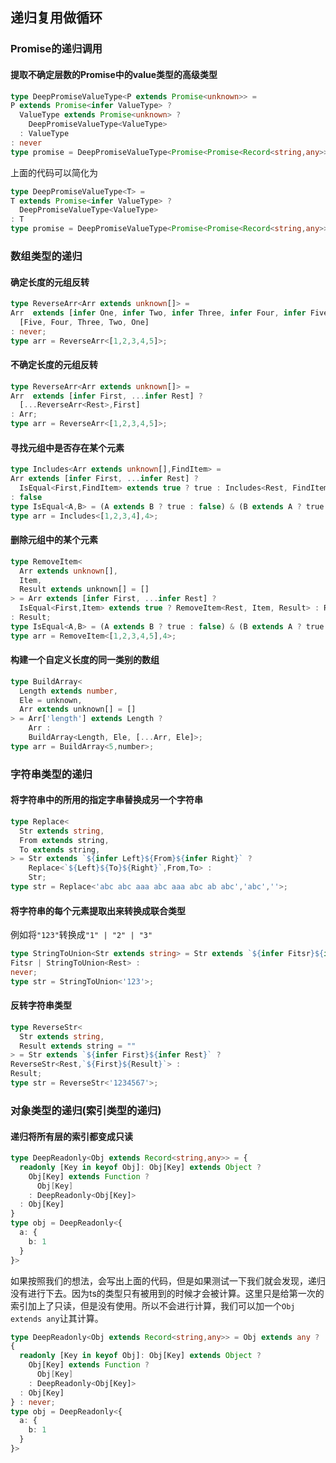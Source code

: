 ## 递归复用做循环

### Promise的递归调用
#### 提取不确定层数的Promise中的value类型的高级类型
```ts
type DeepPromiseValueType<P extends Promise<unknown>> = 
P extends Promise<infer ValueType> ?
  ValueType extends Promise<unknown> ?
    DeepPromiseValueType<ValueType>
  : ValueType
: never
type promise = DeepPromiseValueType<Promise<Promise<Record<string,any>>>>;
```
上面的代码可以简化为
```ts
type DeepPromiseValueType<T> = 
T extends Promise<infer ValueType> ?
  DeepPromiseValueType<ValueType>
: T
type promise = DeepPromiseValueType<Promise<Promise<Record<string,any>>>>;
```

### 数组类型的递归
#### 确定长度的元组反转
```ts
type ReverseArr<Arr extends unknown[]> =
Arr  extends [infer One, infer Two, infer Three, infer Four, infer Five] ?
  [Five, Four, Three, Two, One]
: never;
type arr = ReverseArr<[1,2,3,4,5]>;
```
#### 不确定长度的元组反转
```ts
type ReverseArr<Arr extends unknown[]> =
Arr  extends [infer First, ...infer Rest] ?
  [...ReverseArr<Rest>,First]
: Arr;
type arr = ReverseArr<[1,2,3,4,5]>;
```
#### 寻找元组中是否存在某个元素
```ts
type Includes<Arr extends unknown[],FindItem> =
Arr extends [infer First, ...infer Rest] ?
  IsEqual<First,FindItem> extends true ? true : Includes<Rest, FindItem>
: false
type IsEqual<A,B> = (A extends B ? true : false) & (B extends A ? true : false);
type arr = Includes<[1,2,3,4],4>;
```
#### 删除元组中的某个元素
```ts
type RemoveItem<
  Arr extends unknown[],
  Item,
  Result extends unknown[] = []
> = Arr extends [infer First, ...infer Rest] ?
  IsEqual<First,Item> extends true ? RemoveItem<Rest, Item, Result> : RemoveItem<Rest, Item, [...Result, First]>
: Result;
type IsEqual<A,B> = (A extends B ? true : false) & (B extends A ? true : false);
type arr = RemoveItem<[1,2,3,4,5],4>;
```
#### 构建一个自定义长度的同一类别的数组
```ts
type BuildArray<
  Length extends number,
  Ele = unknown,
  Arr extends unknown[] = []
> = Arr['length'] extends Length ?
    Arr :
    BuildArray<Length, Ele, [...Arr, Ele]>;
type arr = BuildArray<5,number>;
```

### 字符串类型的递归
#### 将字符串中的所用的指定字串替换成另一个字符串
```ts
type Replace<
  Str extends string,
  From extends string,
  To extends string,
> = Str extends `${infer Left}${From}${infer Right}` ?
    Replace<`${Left}${To}${Right}`,From,To> :
    Str;
type str = Replace<'abc abc aaa abc aaa abc ab abc','abc',''>;
```
#### 将字符串的每个元素提取出来转换成联合类型
例如将`"123"`转换成`"1" | "2" | "3"`
```ts
type StringToUnion<Str extends string> = Str extends `${infer Fitsr}${infer Rest}` ?
Fitsr | StringToUnion<Rest> :
never;
type str = StringToUnion<'123'>;
```
#### 反转字符串类型
```ts
type ReverseStr<
  Str extends string,
  Result extends string = ""
> = Str extends `${infer First}${infer Rest}` ?
ReverseStr<Rest,`${First}${Result}`> :
Result;
type str = ReverseStr<'1234567'>;
```

### 对象类型的递归(索引类型的递归)
#### 递归将所有层的索引都变成只读
```ts
type DeepReadonly<Obj extends Record<string,any>> = {
  readonly [Key in keyof Obj]: Obj[Key] extends Object ?
    Obj[Key] extends Function ?
      Obj[Key]
    : DeepReadonly<Obj[Key]>
  : Obj[Key]
}
type obj = DeepReadonly<{
  a: {
    b: 1
  }
}>
```
如果按照我们的想法，会写出上面的代码，但是如果测试一下我们就会发现，递归没有进行下去。因为ts的类型只有被用到的时候才会被计算。这里只是给第一次的索引加上了只读，但是没有使用。所以不会进行计算，我们可以加一个`Obj extends any`让其计算。
```ts
type DeepReadonly<Obj extends Record<string,any>> = Obj extends any ?
{
  readonly [Key in keyof Obj]: Obj[Key] extends Object ?
    Obj[Key] extends Function ?
      Obj[Key]
    : DeepReadonly<Obj[Key]>
  : Obj[Key]
} : never;
type obj = DeepReadonly<{
  a: {
    b: 1
  }
}>
```
